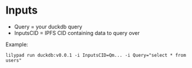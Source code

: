 # Inputs

* Query = your duckdb query
* InputsCID = IPFS CID containing data to query over

Example:
```
lilypad run duckdb:v0.0.1 -i InputsCID=Qm... -i Query="select * from users"
```
